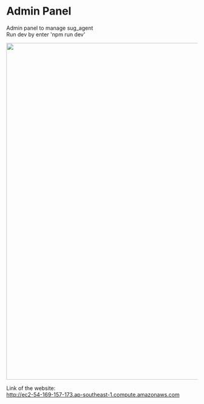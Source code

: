 # Admin Panel
Admin panel to manage sug_agent <br >
Run dev by enter 'npm run dev'

<p align="center">
  <a href="http://vuestic.epicmax.co" target="_blank">
    <img src="https://i.imgur.com/dPF3VgZ.png" align="center" width="888px"/>
  </a>
</p>

Link of the website: <br >
http://ec2-54-169-157-173.ap-southeast-1.compute.amazonaws.com
